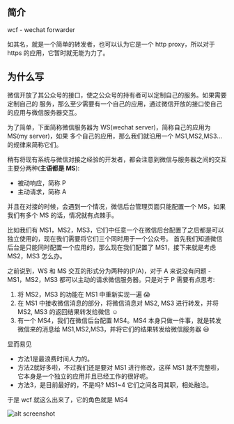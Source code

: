 ## 简介

wcf - wechat forwarder

如其名，就是一个简单的转发者，也可以认为它是一个 http proxy，所以对于 https 的应用，它暂时就无能为力了。

## 为什么写

微信开放了其公众号的接口，使之公众号的持有者可以定制自己的服务。如果需要定制自己的
服务，那么至少需要有一个自己的应用，通过微信开放的接口使自己的应用与微信服务器交互。

为了简单，下面简称微信服务器为 WS(wechat server)，简称自己的应用为 MS(my server)，如果
多个自己的应用，那么我们就沿用一个 MS1,MS2,MS3... 的规律来简称它们。

稍有将现有系统与微信对接之经验的开发者，都会注意到微信与服务器之间的交互主要分两种(**主语都是 MS**):

* 被动响应，简称 P
* 主动请求，简称 A

并且在对接的时候，会遇到一个情况，微信后台管理页面只能配置一个 MS，如果我们有多个 MS 的话，情况就有点棘手。

比如我们有 MS1，MS2，MS3，它们中任意一个在微信后台配置了之后都是可以独立使用的，现在我们需要将它们三个同时用于一个公众号。
首先我们知道微信后台是只能同时配置一个应用的，那么现在我们配置了 MS1，接下来就是考虑 MS2，MS3 怎么办。

之前说到，WS 和 MS 交互的形式分为两种的(P/A)，对于 A 来说没有问题 - MS1，MS2，MS3 都可以主动的请求微信服务器。只是对于 P
需要有点思考:

1. 将 MS2，MS3 的功能在 MS1 中重新实现一遍 :scream:
2. 在 MS1 中接收微信消息的部分，将微信消息对 MS2, MS3 进行转发，并将 MS2, MS3 的返回结果转发给微信 :relaxed:
3. 有一个 MS4，我们在微信后台配置 MS4。MS4 本身只做一件事，就是转发微信来的消息给 MS1,MS2,MS3，并将它们的结果转发给微信服务器 :smiley:

显而易见

* 方法1是最浪费时间人力的。
* 方法2就好多啦，不过我们还是要对 MS1 进行修改，这样 MS1 就不完整啦，它本身是一个独立的应用并且已经工作的很好呢。
* 方法3，是目前最好的，不是吗? MS1~4 它们之间各司其职，相处融洽。

于是 wcf 就这么出来了，它的角色就是 MS4

![alt screenshot](https://raw.githubusercontent.com/hsiaosiyuan/wcf/master/screenshot.gif)

